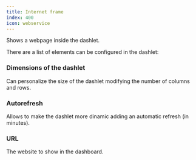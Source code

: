 ```yaml
---
title: Internet frame
index: 400
icon: webservice
---
```


Shows a webpage inside the dashlet.

There are a list of elements can be configured in the dashlet:


### Dimensions of the dashlet

Can personalize the size of the dashlet modifying the number of columns and rows.


### Autorefresh

Allows to make the dashlet more dinamic adding an automatic refresh (in minutes).


### URL

The website to show in the dashboard.